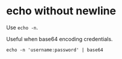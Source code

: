 # echo without newline

Use `echo -n`.

Useful when base64 encoding credentials.

```shell
echo -n 'username:password' | base64
```
